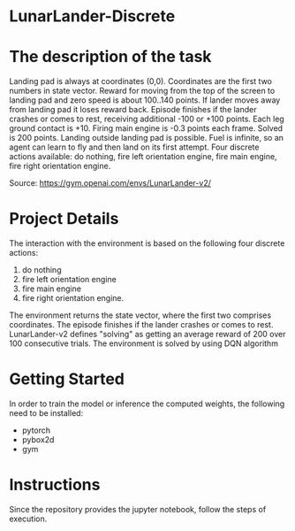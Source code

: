 # LunarLander-Discrete

# The description of the task

Landing pad is always at coordinates (0,0). Coordinates are the first two numbers in state vector. Reward for moving from the top of the screen to landing pad and zero speed is about 100..140 points. If lander moves away from landing pad it loses reward back. Episode finishes if the lander crashes or comes to rest, receiving additional -100 or +100 points. Each leg ground contact is +10. Firing main engine is -0.3 points each frame. Solved is 200 points. Landing outside landing pad is possible. Fuel is infinite, so an agent can learn to fly and then land on its first attempt. Four discrete actions available: do nothing, fire left orientation engine, fire main engine, fire right orientation engine.

Source: https://gym.openai.com/envs/LunarLander-v2/
# Project Details

The interaction with the environment is based on the following four discrete actions:

1. do nothing
2. fire left orientation engine
3. fire main engine
4. fire right orientation engine.

The environment returns the state vector, where the first two comprises coordinates. The episode finishes if the lander crashes or comes to rest. LunarLander-v2 defines "solving" as getting an average reward of 200 over 100 consecutive trials. The environment is solved by using DQN algorithm

# Getting Started

In order to train the model or inference the computed weights, the following need to be installed:
* pytorch
* pybox2d
* gym

# Instructions

Since the repository provides the jupyter notebook, follow the steps of execution.
